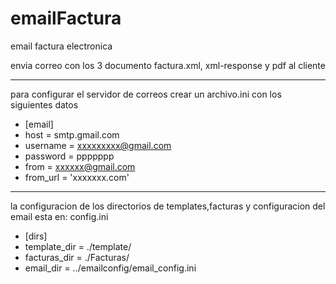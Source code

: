 # emailFactura
email factura electronica

envia correo con los 3 documento factura.xml, xml-response y pdf al cliente

----------------------------------------------
para configurar el servidor de correos crear un archivo.ini con los siguientes datos

* [email]
*   host = smtp.gmail.com
*   username = xxxxxxxxx@gmail.com
*   password = ppppppp
*   from =  xxxxxx@gmail.com
*   from_url = 'xxxxxxx.com'
----------------------------------------------

la configuracion de los directorios de templates,facturas y configuracion del email esta en: config.ini

* [dirs]
*   template_dir = ./template/
*   facturas_dir = ./Facturas/
*   email_dir = ../emailconfig/email_config.ini

